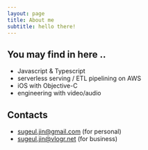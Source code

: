 ```yaml
---
layout: page
title: About me
subtitle: hello there!
---
```


## You may find in here ..

* Javascript & Typescript
* serverless serving / ETL pipelining on AWS
* iOS with Objective-C
* engineering with video/audio

## Contacts

* sugeul.jin@gmail.com (for personal)
* sugeul.jin@vlogr.net (for business)
